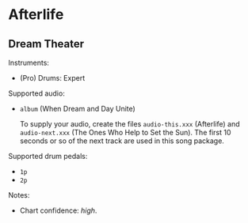 # Afterlife

## Dream Theater

Instruments:

  * (Pro) Drums: Expert

Supported audio:

  * `album` (When Dream and Day Unite)

    To supply your audio, create the files `audio-this.xxx` (Afterlife)
    and `audio-next.xxx` (The Ones Who Help to Set the Sun). The first 10
    seconds or so of the next track are used in this song package.

Supported drum pedals:

  * `1p`
  * `2p`

Notes:

  * Chart confidence: *high*.
